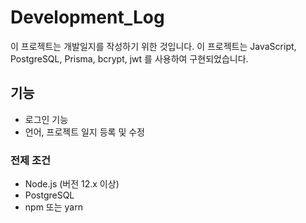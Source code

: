 # Development_Log

이 프로젝트는 개발일지를 작성하기 위한 것입니다. 
이 프로젝트는 JavaScript, PostgreSQL, Prisma, bcrypt, jwt 를 사용하여 구현되었습니다.

## 기능

- 로그인 기능
- 언어, 프로젝트 일지 등록 및 수정

### 전제 조건

- Node.js (버전 12.x 이상)
- PostgreSQL
- npm 또는 yarn
